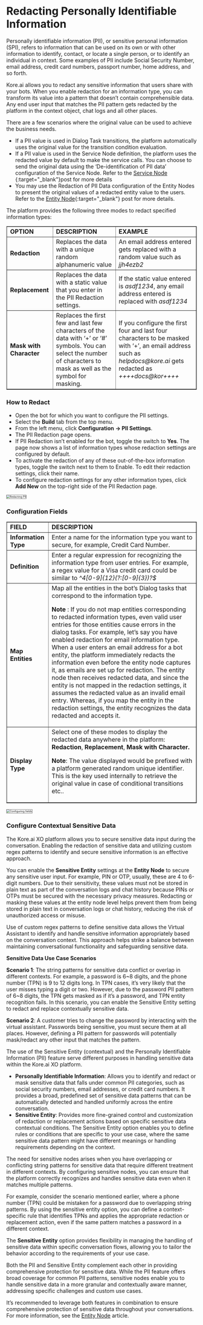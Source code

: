 # **Redacting Personally Identifiable Information**

Personally identifiable information (PII), or sensitive personal information (SPI), refers to information that can be used on its own or with other information to identify, contact, or locate a single person, or to identify an individual in context. Some examples of PII include Social Security Number, email address, credit card numbers, passport number, home address, and so forth.

Kore.ai allows you to redact any sensitive information that users share with your bots. When you enable redaction for an information type, you can transform its value into a pattern that doesn’t contain comprehensible data. Any end user input that matches the PII pattern gets redacted by the platform in the context object, chat logs and all other places.

There are a few scenarios where the original value can be used to achieve the business needs.

* If a PII value is used in Dialog Task transitions, the platform automatically uses the original value for the transition condition evaluation.
* If a PII value is used in the Service Node definition, the platform uses the redacted value by default to make the service calls. You can choose to send the original data using the ‘De-identification of PII data’ configuration of the Service Node. Refer to the [Service Node ](https://developer.kore.ai/docs/bots/bot-builder-tool/dialog-task/working-with-the-service-node/){:target="_blank"}post for more details
* You may use the Redaction of PII Data configuration of the Entity Nodes to present the original values of a redacted entity value to the users. Refer to the [Entity Node](https://developer.kore.ai/docs/bots/bot-builder-tool/dialog-task/working-with-the-entity-node/){:target="_blank"} post for more details.

The platform provides the following three modes to redact specified information types:


<table border="1">
  <tr>
   <td><strong>OPTION</strong>
   </td>
   <td><strong>DESCRIPTION</strong>
   </td>
   <td><strong>EXAMPLE</strong>
   </td>
  </tr>
  <tr>
   <td><strong>Redaction</strong>
   </td>
   <td>Replaces the data with a unique random alphanumeric value
   </td>
   <td>An email address entered gets replaced with a random value such as <em>jjh4ezb2</em>
   </td>
  </tr>
  <tr>
   <td><strong>Replacement</strong>
   </td>
   <td>Replaces the data with a static value that you enter in the PII Redaction settings.
   </td>
   <td>If the static value entered is <em>asdf1234</em>, any email address entered is replaced with <em>asdf1234</em>
   </td>
  </tr>
  <tr>
   <td><strong>Mask with Character</strong>
   </td>
   <td>Replaces the first few and last few characters of the data with ‘+’ or ‘#’ symbols. You can select the number of characters to mask as well as the symbol for masking.
   </td>
   <td>If you configure the first four and last four characters to be masked with ‘+’, an email address such as <em>helpdocs@kore.ai</em> gets redacted as <em>++++docs@kor++++</em>
   </td>
  </tr>
</table>



### How to Redact

* Open the bot for which you want to configure the PII settings.
* Select the **Build** tab from the top menu.
* From the left menu, click **Configuration** **-> PII Settings**.
* The PII Redaction page opens.
* If PII Redaction isn’t enabled for the bot, toggle the switch to **Yes**. The page now shows a list of information types whose redaction settings are configured by default.
* To activate the redaction of any of these out-of-the-box information types, toggle the switch next to them to Enable. To edit their redaction settings, click their name.
* To configure redaction settings for any other information types, click **Add New** on the top-right side of the PII Redaction page.

<img src="../images/pii-img1.png" alt="Redacting PII" title="Redacting PII" style="border: 1px solid gray;zoom:50%;"/>


### Configuration Fields


<table border="1">
  <tr>
   <td><strong>FIELD</strong>
   </td>
   <td><strong>DESCRIPTION</strong>
   </td>
  </tr>
  <tr>
   <td><strong>Information Type</strong>
   </td>
   <td>Enter a name for the information type you want to secure, for example, Credit Card Number.
   </td>
  </tr>
  <tr>
   <td><strong>Definition</strong>
   </td>
   <td>Enter a regular expression for recognizing the information type from user entries. For example, a regex value for a Visa credit card could be similar to <em>^4[0-9]{12}(?:[0-9]{3})?$</em>
   </td>
  </tr>
  <tr>
   <td><strong>Map Entities</strong>
   </td>
   <td>Map all the entities in the bot’s Dialog tasks that correspond to the information type.
<p>

**Note** : If you do not map entities corresponding to redacted information types, even valid user entries for those entities cause errors in the dialog tasks. For example, let’s say you have enabled redaction for email information type. When a user enters an email address for a bot entity, the platform immediately redacts the information even before the entity node captures it, as emails are set up for redaction. The entity node then receives redacted data, and since the entity is not mapped in the redaction settings, it assumes the redacted value as an invalid email entry. Whereas, if you map the entity in the redaction settings, the entity recognizes the data redacted and accepts it.
   </td>
  </tr>
  <tr>
   <td><strong>Display Type</strong>
   </td>
   <td>Select one of these modes to display the redacted data anywhere in the platform: <strong>Redaction</strong>, <strong>Replacement</strong>, <strong>Mask with Character.</strong>
<p>
<strong>Note</strong>: The value displayed would be prefixed with a platform generated random unique identifier. This is the key used internally to retrieve the original value in case of conditional transitions etc..
   </td>
  </tr>
</table>

<img src="../images/pii-img2.png" alt="Configuring fields" title="Configuring fields" style="border: 1px solid gray;zoom:50%;"/>


### Configure Contextual Sensitive Data

The Kore.ai XO platform allows you to secure sensitive data input during the conversation. Enabling the redaction of sensitive data and utilizing custom regex patterns to identify and secure sensitive information is an effective approach.

You can enable the **Sensitive Entity** settings at the **Entity Node** to secure any sensitive user input. For example, PIN or OTP, usually, these are 4 to 6-digit numbers. Due to their sensitivity, these values must not be stored in plain text as part of the conversation logs and chat history because PINs or OTPs must be secured with the necessary privacy measures. Redacting or masking these values at the entity node level helps prevent them from being stored in plain text in conversation logs or chat history, reducing the risk of unauthorized access or misuse.

Use of custom regex patterns to define sensitive data allows the Virtual Assistant to identify and handle sensitive information appropriately based on the conversation context. This approach helps strike a balance between maintaining conversational functionality and safeguarding sensitive data.

**Sensitive Data Use Case Scenarios**

**Scenario 1**: The string patterns for sensitive data conflict or overlap in different contexts. For example, a password is 6~8 digits, and the phone number (TPN) is 9 to 12 digits long. In TPN cases, it’s very likely that the user misses typing a digit or two. However, due to the password PII pattern of 6~8 digits, the TPN gets masked as if it’s a password, and TPN entity recognition fails. In this scenario, you can enable the Sensitive Entity setting to redact and replace contextually sensitive data.

**Scenario 2**: A customer tries to change the password by interacting with the virtual assistant. Passwords being sensitive, you must secure them at all places. However, defining a PII pattern for passwords will potentially mask/redact any other input that matches the pattern.

The use of the Sensitive Entity (contextual) and the Personally Identifiable Information (PII) feature serve different purposes in handling sensitive data within the Kore.ai XO platform.



* **Personally Identifiable Information**: Allows you to identify and redact or mask sensitive data that falls under common PII categories, such as social security numbers, email addresses, or credit card numbers. It provides a broad, predefined set of sensitive data patterns that can be automatically detected and handled uniformly across the entire conversation.
* **Sensitive Entity**: Provides more fine-grained control and customization of redaction or replacement actions based on specific sensitive data contextual conditions. The Sensitive Entity option enables you to define rules or conditions that are specific to your use case, where the same sensitive data pattern might have different meanings or handling requirements depending on the context.

The need for sensitive nodes arises when you have overlapping or conflicting string patterns for sensitive data that require different treatment in different contexts. By configuring sensitive nodes, you can ensure that the platform correctly recognizes and handles sensitive data even when it matches multiple patterns.

For example, consider the scenario mentioned earlier, where a phone number (TPN) could be mistaken for a password due to overlapping string patterns. By using the sensitive entity option, you can define a context-specific rule that identifies TPNs and applies the appropriate redaction or replacement action, even if the same pattern matches a password in a different context.

The **Sensitive Entity** option provides flexibility in managing the handling of sensitive data within specific conversation flows, allowing you to tailor the behavior according to the requirements of your use case.

Both the PII and Sensitive Entity complement each other in providing comprehensive protection for sensitive data. While the PII feature offers broad coverage for common PII patterns, sensitive nodes enable you to handle sensitive data in a more granular and contextually aware manner, addressing specific challenges and custom use cases.

It’s recommended to leverage both features in combination to ensure comprehensive protection of sensitive data throughout your conversations. For more information, see the [Entity Node](https://developer.kore.ai/docs/bots/bot-builder-tool/dialog-task/working-with-the-entity-node/#Configure_the_Node) article.
